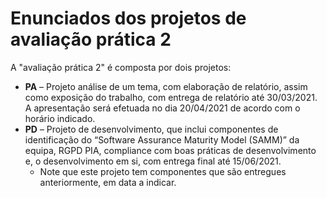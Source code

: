 # Enunciados dos projetos de avaliação prática 2

A "avaliação prática 2" é composta por dois projetos: 

- **PA** – Projeto análise de um tema, com elaboração de relatório, assim como exposição do trabalho, com entrega de relatório até 30/03/2021. A apresentação será efetuada no dia 20/04/2021 de acordo com o horário indicado.
- **PD** – Projeto de desenvolvimento, que inclui componentes de identificação do “Software Assurance Maturity Model (SAMM)” da equipa, RGPD PIA, compliance com boas práticas de desenvolvimento e, o desenvolvimento em si, com entrega final até 15/06/2021.
  - Note que este projeto tem componentes que são entregues anteriormente, em data a indicar.

